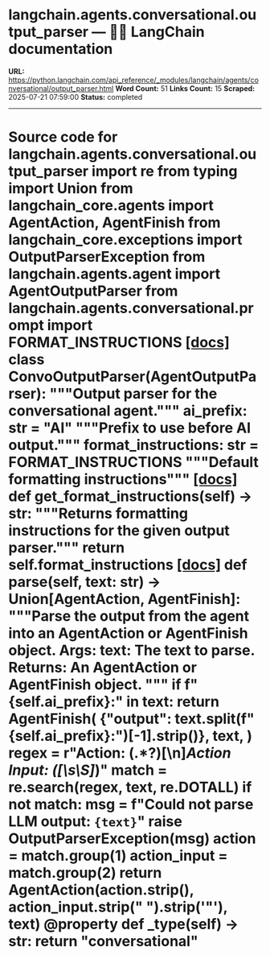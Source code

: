 # langchain.agents.conversational.output_parser — 🦜🔗 LangChain  documentation

**URL:** https://python.langchain.com/api_reference/_modules/langchain/agents/conversational/output_parser.html
**Word Count:** 51
**Links Count:** 15
**Scraped:** 2025-07-21 07:59:00
**Status:** completed

---

# Source code for langchain.agents.conversational.output\_parser               import re     from typing import Union          from langchain_core.agents import AgentAction, AgentFinish     from langchain_core.exceptions import OutputParserException          from langchain.agents.agent import AgentOutputParser     from langchain.agents.conversational.prompt import FORMAT_INSTRUCTIONS                              [[docs]](https://python.langchain.com/api_reference/langchain/agents/langchain.agents.conversational.output_parser.ConvoOutputParser.html#langchain.agents.conversational.output_parser.ConvoOutputParser)     class ConvoOutputParser(AgentOutputParser):         """Output parser for the conversational agent."""              ai_prefix: str = "AI"         """Prefix to use before AI output."""              format_instructions: str = FORMAT_INSTRUCTIONS         """Default formatting instructions"""                         [[docs]](https://python.langchain.com/api_reference/langchain/agents/langchain.agents.conversational.output_parser.ConvoOutputParser.html#langchain.agents.conversational.output_parser.ConvoOutputParser.get_format_instructions)         def get_format_instructions(self) -> str:             """Returns formatting instructions for the given output parser."""             return self.format_instructions                                        [[docs]](https://python.langchain.com/api_reference/langchain/agents/langchain.agents.conversational.output_parser.ConvoOutputParser.html#langchain.agents.conversational.output_parser.ConvoOutputParser.parse)         def parse(self, text: str) -> Union[AgentAction, AgentFinish]:             """Parse the output from the agent into             an AgentAction or AgentFinish object.                  Args:                 text: The text to parse.                  Returns:                 An AgentAction or AgentFinish object.             """                  if f"{self.ai_prefix}:" in text:                 return AgentFinish(                     {"output": text.split(f"{self.ai_prefix}:")[-1].strip()},                     text,                 )             regex = r"Action: (.*?)[\n]*Action Input: ([\s\S]*)"             match = re.search(regex, text, re.DOTALL)             if not match:                 msg = f"Could not parse LLM output: `{text}`"                 raise OutputParserException(msg)             action = match.group(1)             action_input = match.group(2)             return AgentAction(action.strip(), action_input.strip(" ").strip('"'), text)                             @property         def _type(self) -> str:             return "conversational"